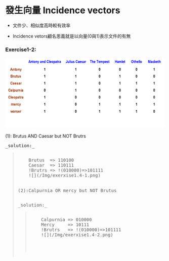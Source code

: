 # 發生向量 Incidence vectors

* 文件少、相似度高時較有效率

* Incidence vetors顧名思義就是以向量\(0與1\)表示文件的有無

### Exercise1-2:

![](/Img/exercise1.png "1123")  


(1): Brutus AND Caesar but NOT Brutrs

<pre>_solution:_<blockquote>
    Brutus  => 110100
    Caesar  => 110111
    !Brutrs => !(010000)=>101111  
    ![](/Img/exerxise1.4-1.png)
    
    
(2):Calpurnia OR mercy but NOT Brutus

<pre>_solution:_<blockquote>
    Calpurnia => 010000
    Mercy     => 10111
    !Brutrs   => !(010000)=>101111 
    ![](/Img/exerxise1.4-2.png)